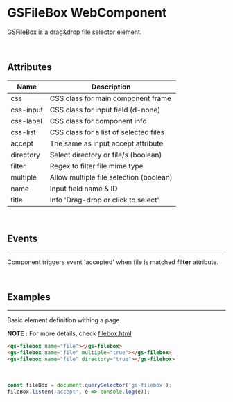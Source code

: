 # GSFileBox WebComponent

GSFileBox is a drag&drop file selector element.

<br>

## Attributes

| Name      | Description                             |
|-----------|-----------------------------------------|
| css       | CSS class for main component frame      |
| css-input | CSS class for input field (d-none)      |
| css-label | CSS class for component info            |
| css-list  | CSS class for a list of selected files  |
| accept    | The same as input accept attribute      |
| directory | Select directory or file/s (boolean) |
| filter    | Regex to filter file mime type          |
| multiple  | Allow multiple file selection (boolean) |
| name      | Input field name & ID                   |
| title     | Info 'Drag-drop or click to select'     |


<br>

## Events
---

Component triggers event 'accepted' when file is matched **filter** attribute.

<br>

## Examples
---

Basic element definition withing a page.

**NOTE :** 
For more details, check [filebox.html](../../../demos/filebox.html)

```html
<gs-filebox name="file"></gs-filebox>
<gs-filebox name="file" multiple="true"></gs-filebox>
<gs-filebox name="file" directory="true"></gs-filebox>
```

<br>

```JavaScript
const fileBox = document.querySelector('gs-filebox');
fileBox.listen('accept', e => console.log(e));
```
